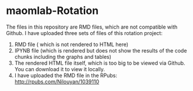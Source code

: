 # maomlab-Rotation
The files in this repository are RMD files, which are not compatible with Github. I have uploaded three sets of files of this rotation project: 
1. RMD file ( which is not rendered to HTML here)
2. IPYNB file (which is rendered but does not show the results of the code chunks including the graphs and tables)
3. The rendered HTML file itself, which is too big to be viewed via Github. You can download it to view it locally. 
4. I have uploaded the RMD file in the RPubs: http://rpubs.com/Nilouyan/1039110

